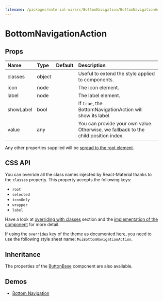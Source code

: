 ```yaml
---
filename: /packages/material-ui/src/BottomNavigation/BottomNavigationAction.js
---
```


<!--- This documentation is automatically generated, do not try to edit it. -->

# BottomNavigationAction



## Props

| Name | Type | Default | Description |
|:-----|:-----|:--------|:------------|
| <span class="prop-name">classes</span> | <span class="prop-type">object |  | Useful to extend the style applied to components. |
| <span class="prop-name">icon</span> | <span class="prop-type">node |  | The icon element. |
| <span class="prop-name">label</span> | <span class="prop-type">node |  | The label element. |
| <span class="prop-name">showLabel</span> | <span class="prop-type">bool |  | If `true`, the BottomNavigationAction will show its label. |
| <span class="prop-name">value</span> | <span class="prop-type">any |  | You can provide your own value. Otherwise, we fallback to the child position index. |

Any other properties supplied will be [spread to the root element](/guides/api#spread).

## CSS API

You can override all the class names injected by React-Material thanks to the `classes` property.
This property accepts the following keys:
- `root`
- `selected`
- `iconOnly`
- `wrapper`
- `label`

Have a look at [overriding with classes](/customization/overrides#overriding-with-classes) section
and the [implementation of the component](http://git.dev.sh.ctripcorp.com/sixthquake/react-material/tree/develop/packages/material-ui/src/BottomNavigation/BottomNavigationAction.js)
for more detail.

If using the `overrides` key of the theme as documented
[here](/customization/themes#customizing-all-instances-of-a-component-type),
you need to use the following style sheet name: `MuiBottomNavigationAction`.

## Inheritance

The properties of the [ButtonBase](/api/button-base) component are also available.

## Demos

- [Bottom Navigation](/demos/bottom-navigation)

